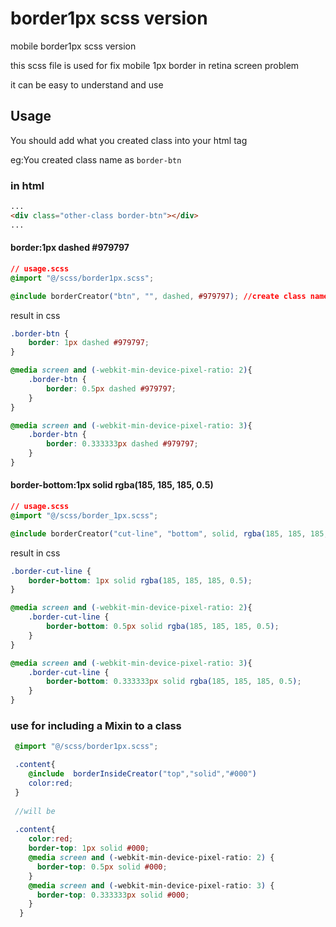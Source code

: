 # border1px scss version

mobile border1px scss version

this scss file is used for fix mobile 1px border in retina screen problem

it can be easy to understand and use

## Usage

You should add what you created class into your html tag

eg:You created class name as `border-btn`

### in html

``` html
...
<div class="other-class border-btn"></div>
...

```

####  border:1px dashed #979797

```css
// usage.scss
@import "@/scss/border1px.scss";

@include borderCreator("btn", "", dashed, #979797); //create class named `border-btn`
```

result in css

```css
.border-btn {
    border: 1px dashed #979797;
}

@media screen and (-webkit-min-device-pixel-ratio: 2){
	.border-btn {
	    border: 0.5px dashed #979797;
	}
}

@media screen and (-webkit-min-device-pixel-ratio: 3){
	.border-btn {
	    border: 0.333333px dashed #979797;
	}
}

```


#### border-bottom:1px solid rgba(185, 185, 185, 0.5)

```css
// usage.scss
@import "@/scss/border_1px.scss";

@include borderCreator("cut-line", "bottom", solid, rgba(185, 185, 185, 0.5));
```

result in css

```css
.border-cut-line {
    border-bottom: 1px solid rgba(185, 185, 185, 0.5);
}

@media screen and (-webkit-min-device-pixel-ratio: 2){
	.border-cut-line {
    	border-bottom: 0.5px solid rgba(185, 185, 185, 0.5);
	}
}

@media screen and (-webkit-min-device-pixel-ratio: 3){
	.border-cut-line {
	    border-bottom: 0.333333px solid rgba(185, 185, 185, 0.5);
	}
}
```

### use for including a Mixin to a class
``` scss
 @import "@/scss/border1px.scss";

 .content{
    @include  borderInsideCreator("top","solid","#000")
    color:red;
 }
 
 //will be
 
 .content{
    color:red;
    border-top: 1px solid #000;
    @media screen and (-webkit-min-device-pixel-ratio: 2) {
      border-top: 0.5px solid #000;
    }
    @media screen and (-webkit-min-device-pixel-ratio: 3) {
      border-top: 0.333333px solid #000;
    }
  }
```

